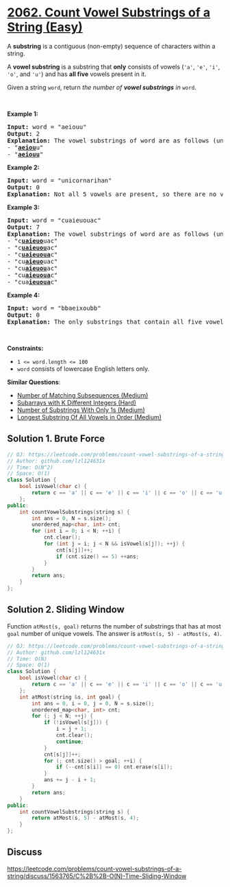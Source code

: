 # [2062. Count Vowel Substrings of a String (Easy)](https://leetcode.com/problems/count-vowel-substrings-of-a-string/)

<p>A <strong>substring</strong> is a contiguous (non-empty) sequence of characters within a string.</p>

<p>A <strong>vowel substring</strong> is a substring that <strong>only</strong> consists of vowels (<code>'a'</code>, <code>'e'</code>, <code>'i'</code>, <code>'o'</code>, and <code>'u'</code>) and has <strong>all five</strong> vowels present in it.</p>

<p>Given a string <code>word</code>, return <em>the number of <strong>vowel substrings</strong> in</em> <code>word</code>.</p>

<p>&nbsp;</p>
<p><strong>Example 1:</strong></p>

<pre><strong>Input:</strong> word = "aeiouu"
<strong>Output:</strong> 2
<strong>Explanation:</strong> The vowel substrings of word are as follows (underlined):
- "<strong><u>aeiou</u></strong>u"
- "<strong><u>aeiouu</u></strong>"
</pre>

<p><strong>Example 2:</strong></p>

<pre><strong>Input:</strong> word = "unicornarihan"
<strong>Output:</strong> 0
<strong>Explanation:</strong> Not all 5 vowels are present, so there are no vowel substrings.
</pre>

<p><strong>Example 3:</strong></p>

<pre><strong>Input:</strong> word = "cuaieuouac"
<strong>Output:</strong> 7
<strong>Explanation:</strong> The vowel substrings of word are as follows (underlined):
- "c<strong><u>uaieuo</u></strong>uac"
- "c<strong><u>uaieuou</u></strong>ac"
- "c<strong><u>uaieuoua</u></strong>c"
- "cu<strong><u>aieuo</u></strong>uac"
- "cu<strong><u>aieuou</u></strong>ac"
- "cu<strong><u>aieuoua</u></strong>c"
- "cua<strong><u>ieuoua</u></strong>c"</pre>

<p><strong>Example 4:</strong></p>

<pre><strong>Input:</strong> word = "bbaeixoubb"
<strong>Output:</strong> 0
<strong>Explanation:</strong> The only substrings that contain all five vowels also contain consonants, so there are no vowel substrings.
</pre>

<p>&nbsp;</p>
<p><strong>Constraints:</strong></p>

<ul>
	<li><code>1 &lt;= word.length &lt;= 100</code></li>
	<li><code>word</code> consists of lowercase English letters only.</li>
</ul>


**Similar Questions**:
* [Number of Matching Subsequences (Medium)](https://leetcode.com/problems/number-of-matching-subsequences/)
* [Subarrays with K Different Integers (Hard)](https://leetcode.com/problems/subarrays-with-k-different-integers/)
* [Number of Substrings With Only 1s (Medium)](https://leetcode.com/problems/number-of-substrings-with-only-1s/)
* [Longest Substring Of All Vowels in Order (Medium)](https://leetcode.com/problems/longest-substring-of-all-vowels-in-order/)

## Solution 1. Brute Force

```cpp
// OJ: https://leetcode.com/problems/count-vowel-substrings-of-a-string/
// Author: github.com/lzl124631x
// Time: O(N^2)
// Space: O(1)
class Solution {
    bool isVowel(char c) {
        return c == 'a' || c == 'e' || c == 'i' || c == 'o' || c == 'u';
    };
public:
    int countVowelSubstrings(string s) {
        int ans = 0, N = s.size();
        unordered_map<char, int> cnt;
        for (int i = 0; i < N; ++i) {
            cnt.clear();
            for (int j = i; j < N && isVowel(s[j]); ++j) {
                cnt[s[j]]++;
                if (cnt.size() == 5) ++ans;
            }
        }
        return ans;
    }
};
```

## Solution 2. Sliding Window

Function `atMost(s, goal)` returns the number of substrings that has at most `goal` number of unique vowels. The answer is `atMost(s, 5) - atMost(s, 4)`.

```cpp
// OJ: https://leetcode.com/problems/count-vowel-substrings-of-a-string/
// Author: github.com/lzl124631x
// Time: O(N)
// Space: O(1)
class Solution {
    bool isVowel(char c) {
        return c == 'a' || c == 'e' || c == 'i' || c == 'o' || c == 'u';
    };
    int atMost(string &s, int goal) {
        int ans = 0, i = 0, j = 0, N = s.size();
        unordered_map<char, int> cnt;
        for (; j < N; ++j) {
            if (!isVowel(s[j])) {
                i = j + 1;
                cnt.clear();
                continue;
            }
            cnt[s[j]]++;
            for (; cnt.size() > goal; ++i) {
                if (--cnt[s[i]] == 0) cnt.erase(s[i]);
            }
            ans += j - i + 1;
        }
        return ans;
    }
public:
    int countVowelSubstrings(string s) {
        return atMost(s, 5) - atMost(s, 4);
    }
};
```

## Discuss

https://leetcode.com/problems/count-vowel-substrings-of-a-string/discuss/1563765/C%2B%2B-O(N)-Time-Sliding-Window